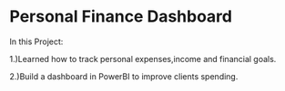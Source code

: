 # Personal Finance Dashboard

In this Project:

1.)Learned how to track personal expenses,income and financial goals.

2.)Build a dashboard  in PowerBI to improve clients spending.
